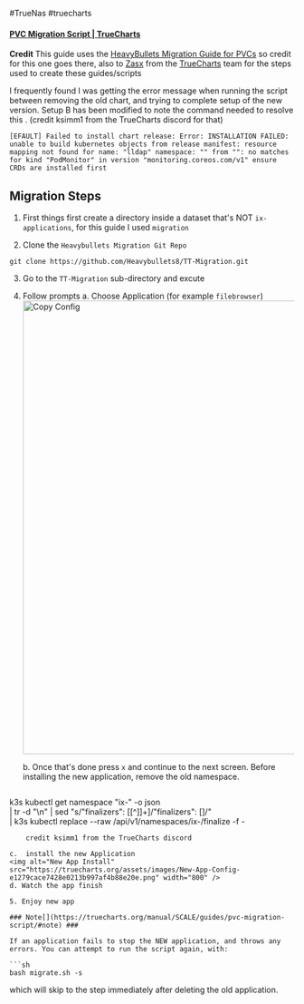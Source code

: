 #TrueNas #truecharts 
#### [PVC Migration Script | TrueCharts](https://truecharts.org/manual/SCALE/guides/pvc-migration-script/)
**Credit**
This guide uses the [HeavyBullets Migration Guide for PVCs](https://github.com/Heavybullets8/TT-Migration) so credit for this one goes there, also to [Zasx](https://github.com/ZasX) from the [TrueCharts](https://www.truecharts.org) team for the steps used to create these guides/scripts


I frequently found I was getting the error message when running the script between removing the old chart, and trying to complete setup of the new version.  Setup B has been modified to note the command needed to resolve this . (credit ksimm1 from the TrueCharts discord for that)
```
[EFAULT] Failed to install chart release: Error: INSTALLATION FAILED: unable to build kubernetes objects from release manifest: resource mapping not found for name: "lldap" namespace: "" from "": no matches for kind "PodMonitor" in version "monitoring.coreos.com/v1" ensure CRDs are installed first
```

Migration Steps[​](https://truecharts.org/manual/SCALE/guides/pvc-migration-script/#migration-steps)
----------

1. First things first create a directory inside a dataset that's NOT `ix-applications`, for this guide I used `migration`

2. Clone the `Heavybullets Migration Git Repo`

```
git clone https://github.com/Heavybullets8/TT-Migration.git
```

3. Go to the `TT-Migration` sub-directory and excute

4. Follow prompts
   a. Choose Application (for example `filebrowser`)
   <img alt="Copy Config" src="https://truecharts.org/assets/images/Copy-App-Config-2e39a5cead9f8bf6338f04c3120f8854.png" width="800" />
   
   b. Once that's done press `x` and continue to the next screen. Before installing the new application, remove the old namespace. 
   ```sh
k3s kubectl get namespace "ix-<app>" -o json \
  | tr -d "\n" | sed "s/\"finalizers\": \[[^]]\+\]/\"finalizers\": []/" \
  | k3s kubectl replace --raw /api/v1/namespaces/ix-<app>/finalize -f -
   ```
	   credit ksimm1 from the TrueCharts discord

  c.  install the new Application
   <img alt="New App Install" src="https://truecharts.org/assets/images/New-App-Config-e1279cace7428e0213b997af4b88e20e.png" width="800" />
   d. Watch the app finish

5. Enjoy new app

### Note[​](https://truecharts.org/manual/SCALE/guides/pvc-migration-script/#note) ###

If an application fails to stop the NEW application, and throws any errors. You can attempt to run the script again, with:

```sh
bash migrate.sh -s
```

which will skip to the step immediately after deleting the old application.